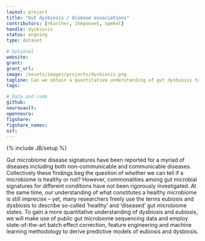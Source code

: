 ```yaml
---
layout: project
title: "Gut dysbiosis / disease associations"
contributors: [nkarcher, ihmgonnet, spekel]
handle: dysbiosis
status: ongoing
type: dataset

# Optional
website:
grant:
grant_url:
image: /assets/images/projects/dysbiosis.png
tagline: Can we obtain a quantitative understanding of gut dysbiosis to rationalise microbiome modulation? 
tags: 

# Data and code
github: 
neurovault:
openneuro:
figshare:
figshare_names:
osf:
---
```

{% include JB/setup %}

Gut microbiome disease signatures have been reported for a myriad of diseases including both non-communicable and communicable diseases. Collectively these findings beg the question of whether we can tell if a microbiome is healthy or not? However, commonalities among gut microbial signatures for different conditions have not been rigorously investigated. At the same time, our understanding of what constitutes a healthy microbiome is still imprecise – yet, many researchers freely use the terms eubiosis and dysbiosis to describe so-called ‘healthy’ and ‘diseased’ gut microbiome states. To gain a more quantitative understanding of dysbiosis and eubiosis, we will make use of public gut microbiome sequencing data and employ state-of-the-art batch effect correction, feature engineering and machine learning methodology to derive predictive models of eubiosis and dysbiosis.
